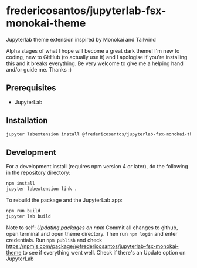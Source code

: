 # fredericosantos/jupyterlab-fsx-monokai-theme

Jupyterlab theme extension inspired by Monokai and Tailwind

Alpha stages of what I hope will become a great dark theme! I'm new to coding, new to GitHub (to actually use it) and I apologise if you're installing this and it breaks everything. Be very welcome to give me a helping hand and/or guide me. Thanks :)

## Prerequisites

* JupyterLab

## Installation

```bash
jupyter labextension install @fredericosantos/jupyterlab-fsx-monokai-theme
```

## Development

For a development install (requires npm version 4 or later), do the following in the repository directory:

```bash
npm install
jupyter labextension link .
```

To rebuild the package and the JupyterLab app:

```bash
npm run build
jupyter lab build
```

Note to self: 
*Updating packages on npm*
Commit all changes to github, open terminal and open theme directory. Then run `npm login` and enter credentials. Run `npm publish` and check https://npmjs.com/package/@fredericosantos/jupyterlab-fsx-monokai-theme to see if everything went well. Check if there's an Update option on JupyterLab
